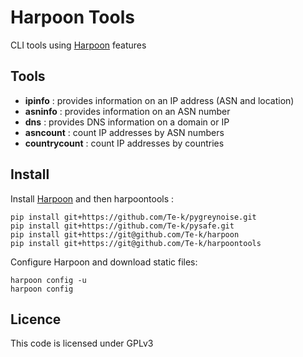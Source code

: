 # Harpoon Tools

CLI tools using [Harpoon](https://github.com/Te-k/harpoon) features

## Tools

* **ipinfo** : provides information on an IP address (ASN and location)
* **asninfo** : provides information on an ASN number
* **dns** : provides DNS information on a domain or IP
* **asncount** : count IP addresses by ASN numbers
* **countrycount** : count IP addresses by countries

## Install

Install [Harpoon](https://github.com/Te-k/harpoon) and then harpoontools :

```
pip install git+https://github.com/Te-k/pygreynoise.git
pip install git+https://github.com/Te-k/pysafe.git
pip install git+https://git@github.com/Te-k/harpoon
pip install git+https://git@github.com/Te-k/harpoontools
```

Configure Harpoon and download static files:
```
harpoon config -u
harpoon config
```

## Licence

This code is licensed under GPLv3
